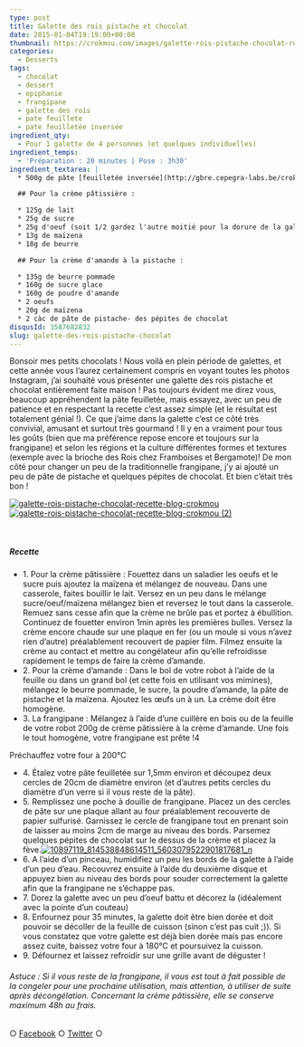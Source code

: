```yaml
---
type: post
title: Galette des rois pistache et chocolat
date: 2015-01-04T19:19:00+00:00
thumbnail: https://crokmou.com/images/galette-rois-pistache-chocolat-recette-blog-crokmou-1.jpg
categories:
  - Desserts
tags:
  - chocolat
  - dessert
  - epiphanie
  - frangipane
  - galette des rois
  - pate feuillete
  - pate feuilletée inversée
ingredient_qty:
  - Pour 1 galette de 4 personnes (et quelques individuelles)
ingredient_temps:
  - 'Préparation : 20 minutes | Pose : 3h30'
ingredient_textarea: |
  * 500g de pâte [feuilletée inversée](http://gbre.cepegra-labs.be/crokmou/pate-feuilletee-inversee-de-pierre-herme/ Pâte feuilletée inversée de Pierre Hermé)

  ## Pour la crème pâtissière :

  * 125g de lait
  * 25g de sucre
  * 25g d'oeuf (soit 1/2 gardez l'autre moitié pour la dorure de la galette)
  * 13g de maïzena
  * 18g de beurre

  ## Pour la crème d'amande à la pistache :

  * 135g de beurre pommade
  * 160g de sucre glace
  * 160g de poudre d'amande
  * 2 oeufs
  * 20g de maïzena
  * 2 càc de pâte de pistache- des pépites de chocolat
disqusId: 3587682832
slug: galette-des-rois-pistache-chocolat
---
```


Bonsoir mes petits chocolats ! Nous voilà en plein période de galettes, et cette année vous l’aurez certainement compris en voyant toutes les photos Instagram, j’ai souhaité vous présenter une galette des rois pistache et chocolat entièrement faite maison ! Pas toujours évident me direz vous, beaucoup appréhendent la pâte feuilletée, mais essayez, avec un peu de patience et en respectant la recette c’est assez simple (et le résultat est totalement génial !). Ce que j’aime dans la galette c’est ce côté très convivial, amusant et surtout très gourmand ! Il y en a vraiment pour tous les goûts (bien que ma préférence repose encore et toujours sur la frangipane) et selon les régions et la culture différentes formes et textures (exemple avec la brioche des Rois chez Framboises et Bergamote)! De mon côté pour changer un peu de la traditionnelle frangipane, j’y ai ajouté un peu de pâte de pistache et quelques pépites de chocolat. Et bien c’était très bon !

[![galette-rois-pistache-chocolat-recette-blog-crokmou](https://crokmou.com/images/galette-rois-pistache-chocolat-recette-blog-crokmou_iaavz8.jpg)](https://crokmou.com/images/galette-rois-pistache-chocolat-recette-blog-crokmou_iaavz8.jpg) [![galette-rois-pistache-chocolat-recette-blog-crokmou (2)](https://crokmou.com/images/galette-rois-pistache-chocolat-recette-blog-crokmou-2_xt1pec.jpg)](https://crokmou.com/images/galette-rois-pistache-chocolat-recette-blog-crokmou-2_xt1pec.jpg)

 

##### Recette

* 1\. Pour la crème pâtissière : Fouettez dans un saladier les oeufs et le sucre puis ajoutez la maïzena et mélangez de nouveau. Dans une casserole, faites bouillir le lait. Versez en un peu dans le mélange sucre/oeuf/maïzena mélangez bien et reversez le tout dans la casserole. Remuez sans cesse afin que la crème ne brûle pas et portez à ébullition. Continuez de fouetter environ 1min après les premières bulles. Versez la crème encore chaude sur une plaque en fer (ou un moule si vous n’avez rien d’autre) préalablement recouvert de papier film. Filmez ensuite la crème au contact et mettre au congélateur afin qu’elle refroidisse rapidement le temps de faire la crème d’amande.
* 2\. Pour la crème d’amande : Dans le bol de votre robot à l’aide de la feuille ou dans un grand bol (et cette fois en utilisant vos mimines), mélangez le beurre pommade, le sucre, la poudre d’amande, la pâte de pistache et la maïzena. Ajoutez les œufs un à un. La crème doit être homogène.
* 3\. La frangipane : Mélangez à l’aide d’une cuillère en bois ou de la feuille de votre robot 200g de crème pâtissière à la crème d’amande. Une fois le tout homogène, votre frangipane est prête !4

Préchauffez votre four à 200°C
* 4\. Étalez votre pâte feuilletée sur 1,5mm environ et découpez deux cercles de 20cm de diamètre environ (et d’autres petits cercles du diamètre d’un verre si il vous reste de la pâte).
* 5\. Remplissez une poche à douille de frangipane. Placez un des cercles de pâte sur une plaque allant au four préalablement recouverte de papier sulfurisé. Garnissez le cercle de frangipane tout en prenant soin de laisser au moins 2cm de marge au niveau des bords. Parsemez quelques pépites de chocolat sur le dessus de la crème et placez la fève.[![10897119_814538848614511_5603079522901817681_n](http://www.crokmou.com/wp-content/uploads/2015/01/10897119_814538848614511_5603079522901817681_n.jpg)](http://www.crokmou.com/wp-content/uploads/2015/01/10897119_814538848614511_5603079522901817681_n.jpg)
* 6\. A l’aide d’un pinceau, humidifiez un peu les bords de la galette à l’aide d’un peu d’eau. Recouvrez ensuite à l’aide du deuxième disque et appuyez bien au niveau des bords pour souder correctement la galette afin que la frangipane ne s’échappe pas.
* 7\. Dorez la galette avec un peu d’oeuf battu et décorez la (idéalement avec la pointe d’un couteau)
* 8\. Enfournez pour 35 minutes, la galette doit être bien dorée et doit pouvoir se décoller de la feuille de cuisson (sinon c’est pas cuit ;)). Si vous constatez que votre galette est déjà bien dorée mais pas encore assez cuite, baissez votre four à 180°C et poursuivez la cuisson.
* 9\. Défournez et laissez refroidir sur une grille avant de déguster !

###### Astuce : Si il vous reste de la frangipane, il vous est tout à fait possible de la congeler pour une prochaine utilisation, mais attention, à utiliser de suite après décongélation. Concernant la crème pâtissière, elle se conserve maximum 48h au frais.

○ [Facebook](https://www.facebook.com/crokmou.blog) ○ [Twitter](https://twitter.com/Crokmou) ○